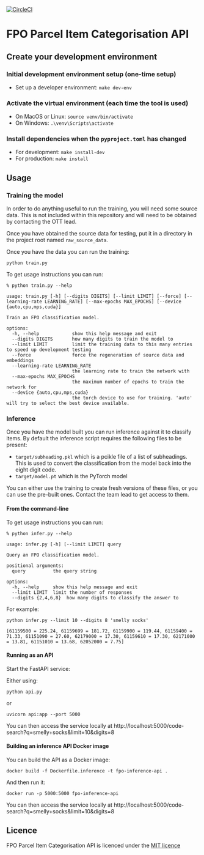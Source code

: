 [![CircleCI](https://dl.circleci.com/status-badge/img/gh/trade-tariff/trade-tariff-lambdas-fpo-search/tree/main.svg?style=svg&circle-token=e0c6d3b2325ad0861a88adbf841eb44ff7b4267a)](https://dl.circleci.com/status-badge/redirect/gh/trade-tariff/trade-tariff-lambdas-fpo-search/tree/main)

# FPO Parcel Item Categorisation API

## Create your development environment

### Initial development environment setup (one-time setup)
- Set up a developer environment: `make dev-env`

### Activate the virtual environment (each time the tool is used)
- On MacOS or Linux: `source venv/bin/activate`
- On Windows: `.\venv\Scripts\activate`

### Install dependencies when the `pyproject.toml` has changed
- For development: `make install-dev`
- For production: `make install`

## Usage

### Training the model
In order to do anything useful to run the training, you will need some source data. This is not included within this repository and will need to be obtained by contacting the OTT lead.

Once you have obtained the source data for testing, put it in a directory in the project root named `raw_source_data`.

Once you have the data you can run the training:
```
python train.py
```

To get usage instructions you can run:
```
% python train.py --help
```
```
usage: train.py [-h] [--digits DIGITS] [--limit LIMIT] [--force] [--learning-rate LEARNING_RATE] [--max-epochs MAX_EPOCHS] [--device {auto,cpu,mps,cuda}]

Train an FPO classification model.

options:
  -h, --help            show this help message and exit
  --digits DIGITS       how many digits to train the model to
  --limit LIMIT         limit the training data to this many entries to speed up development testing
  --force               force the regeneration of source data and embeddings
  --learning-rate LEARNING_RATE
                        the learning rate to train the network with
  --max-epochs MAX_EPOCHS
                        the maximum number of epochs to train the network for
  --device {auto,cpu,mps,cuda}
                        the torch device to use for training. 'auto' will try to select the best device available.
```

### Inference

Once you have the model built you can run inference against it to classify items. By default the inference script requires the following files to be present:

- `target/subheading.pkl` which is a pcikle file of a list of subheadings. This is used to convert the classification from the model back into the eight digit code.
- `target/model.pt` which is the PyTorch model

You can either use the training to create fresh versions of these files, or you can use the pre-built ones. Contact the team lead to get access to them.

#### From the command-line

To get usage instructions you can run:
```
% python infer.py --help
```
```
usage: infer.py [-h] [--limit LIMIT] query

Query an FPO classification model.

positional arguments:
  query          the query string

options:
  -h, --help     show this help message and exit
  --limit LIMIT  limit the number of responses
  --digits {2,4,6,8}  how many digits to classify the answer to
```

For example:

```
python infer.py --limit 10 --digits 8 'smelly socks'
```
```
[61159500 = 225.24, 61159699 = 181.72, 61159900 = 119.44, 61159400 = 71.33, 61151090 = 27.60, 62179000 = 17.30, 61159610 = 17.30, 62171000 = 13.81, 61151010 = 13.68, 62052000 = 7.75]
```

#### Running as an API

Start the FastAPI service:

Either using:

```python api.py```

or

```uvicorn api:app --port 5000```

You can then access the service locally at http://localhost:5000/code-search?q=smelly+socks&limit=10&digits=8

#### Building an inference API Docker image

You can build the API as a Docker image:

```docker build -f Dockerfile.inference -t fpo-inference-api .```

And then run it:

```docker run -p 5000:5000 fpo-inference-api```

You can then access the service locally at http://localhost:5000/code-search?q=smelly+socks&limit=10&digits=8

## Licence

FPO Parcel Item Categorisation API is licenced under the [MIT licence](LICENCE.txt)
